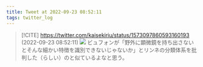 ```yaml
---
title: Tweet at 2022-09-23 08:52:11
tags: twitter_log
---
```


> [!CITE] https://twitter.com/kaisekiriu/status/1573097860593160193 (2022-09-23 08:52:11)
> ![](https://twitter.com/kaisekiriu/status/1573097860593160193)
> ビュフォンが「野外に顕微鏡を持ち出さないとそんな細かい特徴を識別できないじゃないか」とリンネの分類体系を批判した（らしい）のと似ているよなと思う。
